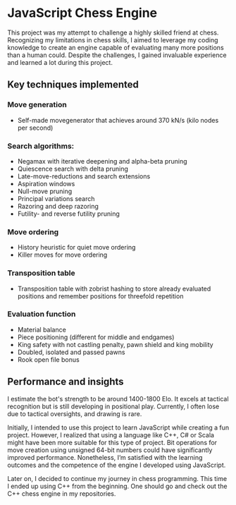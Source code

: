# JavaScript Chess Engine

This project was my attempt to challenge a highly skilled friend at chess. Recognizing my limitations in chess skills, I aimed to leverage my coding knowledge to create an engine capable of evaluating many more positions than a human could. Despite the challenges, I gained invaluable experience and learned a lot during this project.

## Key techniques implemented
### Move generation
- Self-made movegenerator that achieves around 370 kN/s (kilo nodes per second)
### Search algorithms:
- Negamax with iterative deepening and alpha-beta pruning
- Quiescence search with delta pruning
- Late-move-reductions and search extensions
- Aspiration windows
- Null-move pruning
- Principal variations search
- Razoring and deep razoring
- Futility- and reverse futility pruning
### Move ordering
- History heuristic for quiet move ordering
- Killer moves for move ordering
### Transposition table
- Transposition table with zobrist hashing to store already evaluated positions and remember positions for threefold repetition
### Evaluation function
- Material balance
- Piece positioning (different for middle and endgames)
- King safety with not castling penalty, pawn shield and king mobility
- Doubled, isolated and passed pawns
- Rook open file bonus

## Performance and insights
I estimate the bot's strength to be around 1400-1800 Elo. It excels at tactical recognition but is still developing in positional play. Currently, I often lose due to tactical oversights, and drawing is rare.

Initially, I intended to use this project to learn JavaScript while creating a fun project. However, I realized that using a language like C++, C# or Scala might have been more suitable for this type of project. Bit operations for move creation using unsigned 64-bit numbers could have significantly improved performance. Nonetheless, I’m satisfied with the learning outcomes and the competence of the engine I developed using JavaScript.

Later on, I decided to continue my journey in chess programming. This time I ended up using C++ from the beginning. One should go and check out the C++ chess engine in my repositories.
